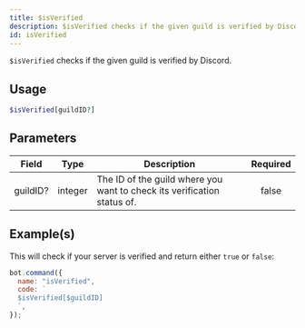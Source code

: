 ```yaml
---
title: $isVerified
description: $isVerified checks if the given guild is verified by Discord.
id: isVerified
---
```


`$isVerified` checks if the given guild is verified by Discord.

## Usage

```php
$isVerified[guildID?]
```

## Parameters

| Field    | Type    | Description                                                             | Required |
| -------- | ------- | ----------------------------------------------------------------------- | :------: |
| guildID? | integer | The ID of the guild where you want to check its verification status of. |  false   |

## Example(s)

This will check if your server is verified and return either `true` or `false`:

```javascript
bot.command({
  name: "isVerified",
  code: `
  $isVerified[$guildID]
  `,
});
```
